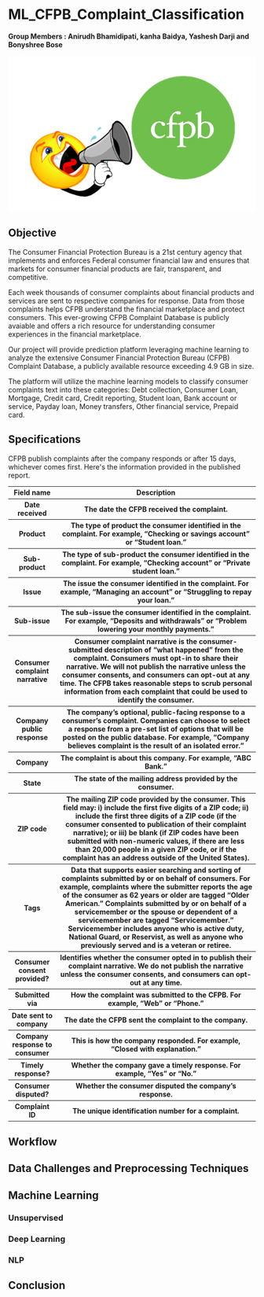 # ML_CFPB_Complaint_Classification
<b>Group Members : Anirudh Bhamidipati, kanha Baidya, Yashesh Darji and Bonyshree Bose</b>

![CFPB](images/Report-to-the-CFPB.png)

## Objective

The Consumer Financial Protection Bureau is a 21st century agency that implements and enforces Federal consumer financial law and ensures that markets for consumer financial products are fair, transparent, and competitive.

Each week thousands of consumer complaints about financial products and services are sent to respective companies for response. Data from those complaints helps CFPB understand the financial marketplace and protect consumers. This ever-growing CFPB Complaint Database
is publicly avaiable and offers a rich resource for understanding consumer experiences in the financial marketplace.

Our project will provide prediction platform leveraging machine learning to analyze the extensive Consumer Financial Protection Bureau (CFPB) Complaint Database, a publicly
available resource exceeding 4.9 GB in size.

The platform will utilize the machine learning models to classify consumer complaints text into these categories: Debt collection, Consumer Loan, Mortgage, Credit card, Credit reporting, Student loan, Bank account or service, Payday loan, Money transfers, Other financial service, Prepaid card.

## Specifications

CFPB publish complaints after the company responds or after 15 days, whichever comes first. Here's the information provided in the published report. 

<table>
    <tr>
        <th>Field name</th>
        <th>Description</th>
    </tr>
    <tr>
        <th>Date received</th>	
        <th>The date the CFPB received the complaint.</th>
    </tr>
    <tr>
        <th>Product	</th>
        <th>The type of product the consumer identified in the complaint. For example, “Checking or savings account” or “Student loan.”</th>
    </tr>
    <tr>
        <th>Sub-product	</th>
        <th>The type of sub-product the consumer identified in the complaint. For example, “Checking account” or “Private student loan.”</th>
    </tr>
    <tr>
        <th>Issue	</th>
        <th>The issue the consumer identified in the complaint. For example, “Managing an account” or “Struggling to repay your loan.”</th>
    </tr>
    <tr>
        <th>Sub-issue	</th>
        <th>The sub-issue the consumer identified in the complaint. For example, “Deposits and withdrawals” or “Problem lowering your monthly payments.”</th>
    </tr>
    <tr>
        <th>Consumer complaint narrative	</th>
        <th>Consumer complaint narrative is the consumer-submitted description of “what happened” from the complaint. Consumers must opt-in to share their narrative. We will not publish the narrative unless the consumer consents, and consumers can opt-out at any time. The CFPB takes reasonable steps to scrub personal information from each complaint that could be used to identify the consumer.</th>
    </tr>
    <tr>
        <th>Company public response	</th>
        <th>The company’s optional, public-facing response to a consumer’s complaint. Companies can choose to select a response from a pre-set list of options that will be posted on the public database. For example, “Company believes complaint is the result of an isolated error.”</th>
    </tr>
    <tr>
        <th>Company	</th>
        <th>The complaint is about this company. For example, “ABC Bank.”</th>
    </tr>
    <tr>
        <th>State	</th>
        <th>The state of the mailing address provided by the consumer.</th>
    </tr>
    <tr>
        <th>ZIP code	</th>
        <th>The mailing ZIP code provided by the consumer. This field may: i) include the first five digits of a ZIP code; ii) include the first three digits of a ZIP code (if the consumer consented to publication of their complaint narrative); or iii) be blank (if ZIP codes have been submitted with non-numeric values, if there are less than 20,000 people in a given ZIP code, or if the complaint has an address outside of the United States).</th>
    </tr>
    <tr>
        <th>Tags	</th>
        <th>Data that supports easier searching and sorting of complaints submitted by or on behalf of consumers. For example, complaints where the submitter reports the age of the consumer as 62 years or older are tagged “Older American.” Complaints submitted by or on behalf of a servicemember or the spouse or dependent of a servicemember are tagged “Servicemember.” Servicemember includes anyone who is active duty, National Guard, or Reservist, as well as anyone who previously served and is a veteran or retiree.</th>
    </tr>
    <tr>
        <th>Consumer consent provided?	</th>
        <th>Identifies whether the consumer opted in to publish their complaint narrative. We do not publish the narrative unless the consumer consents, and consumers can opt-out at any time.</th>
    </tr>
    <tr>
        <th>Submitted via	</th>
        <th>How the complaint was submitted to the CFPB. For example, “Web” or “Phone.”</th>
    </tr>
    <tr>
        <th>Date sent to company	</th>
        <th> The date the CFPB sent the complaint to the company.</th>
    </tr>
    <tr>
        <th>Company response to consumer	</th>
        <th>This is how the company responded. For example, “Closed with explanation.”</th>
    </tr>
    <tr>
        <th>Timely response?</th>	
        <th>Whether the company gave a timely response. For example, “Yes” or “No.”</th>
    </tr>
    <tr>
        <th>Consumer disputed?	</th>
        <th>Whether the consumer disputed the company’s response.</th>
    </tr>
    <tr>
        <th>Complaint ID	</th>
        <th>The unique identification number for a complaint.</th>
    </tr>
</table>
	

## Workflow

## Data Challenges and Preprocessing Techniques

## Machine Learning
### Unsupervised
### Deep Learning
### NLP

## Conclusion



